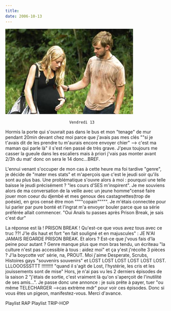 ```yaml
---
title: 
date: 2006-10-13
---
```


![une image](./img/599654556_small.jpg)


                                Vendredi 13
Hormis la porte qui s'ouvrait pas dans le bus et mon "tenage" de mur pendant 20min devant chez moi parce que j'avais pas mes clés ""si je t'avais dit de les prendre tu m'aurais encore envoyer chier" --> c'est ma maman qui parle là" il s'est rien passé de très grave. J'peux toujours me casser la gueule dans les escaliers mais à priori j'vais pas monter avant 2/3h du mat' donc on sera le 14 donc...BREF.

L'ennui venant s'occuper de mon cas à cette heure ma foi tardive "genre", je décide de "mater mes stats" et m'aperçois que c'est le jeudi soir qu'ils sont au plus bas. Une problématique s'ouvre alors à moi : pourquoi une telle baisse le jeudi précisément ? "les cours d'SES m'inspirent".
Je me souviens alors de ma conversation de la veille avec un jeune homme"censé faire jouer mon coeur du djembé et mes genoux des castagnettes(trop de poésie), en gros censé être mon """"copain""""". Je m'étais connectée pour lui parler par pure bonté et l'ingrat m'a envoyer bouler parce que sa série préférée allait commencer.
"Oui Anaïs tu passes après Prison Break, je sais c'est dur"

La réponse est là ! PRISON BREAK !
Qu'est-ce que vous avez tous avec ce truc ??! J'le dis haut et fort "en fait souligné et en majuscules" : 
JE N'AI JAMAIS REGARDE PRISON BREAK.
Et alors ? Est-ce que j'vous fais d'la peine pour autant ? Genre manque plus que mon bras tendu, un écriteau "la culture n'est pas accessible à tous : aidez moi" et ça y'est j'récolte 3 pièces ?
J'la boycotte vot' série, na, PROUT.
Moi j'aime Desperate, Scrubs, Histoires gays "souvenirs souvenirs" et LOST LOST LOST LOST LOST LOST.
LLLOOOSSSTTT !!!!!!!!!  "quand il s'agit de Lost, l'hystérie, les cris et les jouissements sont de mise"
Hors, je n'ai pas vu les 2 derniers épisodes de la saison 2 "j'étais de sortie, c'est vraiment là qu'on s'aperçoit de l'inutilité de ses amis...". 
Je passe donc une annonce : je suis prête à payer, tuer "ou même TELECHARGER -->cas extrème mdr" pour voir ces épisodes. Donc si vous êtes un pigeon, manifestez-vous. Merci d'avance.


Playlist RAP Playlist TRIP-HOP
            
